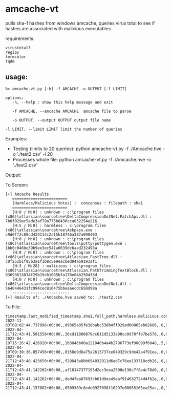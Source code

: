 # amcache-vt
pulls sha-1 hashes from windows amcache, queries virus total to see if hashes are associated with malicious executables

requirements:
```commandline
virustotal3
regipy
termcolor
tqdm
```
## usage:
```
%> amcache-vt.py [-h] -f AMCACHE -o OUTPUT [-l LIMIT]

options:
   -h, --help : show this help message and exit

   -f AMCACHE, --amcache AMCACHE  amcache file to parse
 
   -o OUTPUT, --output OUTPUT output file name 

-l LIMIT, --limit LIMIT limit the number of queries

```
Examples:
   - Testing (limits to 20 queries):  python amcache-vt.py -f ./Amcache.hve -o './test2.csv' -l 20
   - Processes whole file: python amcache-vt.py -f ./Amcache.hve -o './test2.csv'

Output:

To Screen:
```
[+] Amcache Results
   ========================
   [Harmless/Malicious Votes] :  concensus : filepath : sha1
   ========================
   [H:0 / M:0] : unknown : c:\program files (x86)\atlassian\sourcetree\DeltaCompressionDotNet.PatchApi.dll : 7b8f029ac5ade3af79a773b6430cca032254a216
   [H:5 / M:0] : harmless : c:\program files (x86)\atlassian\sourcetree\Askpass.exe : c9d6ff2c88cd424114c2a15b18746a387a698403
   [H:0 / M:0] : unknown : c:\program files (x86)\atlassian\sourcetree\tools\putty\puttygen.exe : 1bb6c046be39b9ee3ec541a0639dcbaad232498a
   [H:0 / M:0] : unknown : c:\program files (x86)\atlassian\sourcetree\Atlassian.FastTree.dll : c0f251b1f95b3a1f1b8c5e9eacbed94a69193af1
   [H:3 / M:28] : malicious : c:\program files (x86)\atlassian\sourcetree\Atlassian.PathTrimmingTextBlock.dll : 93693613834f29b19cb1085bfa178e84b250438d
   [H:0 / M:0] : unknown : c:\program files (x86)\atlassian\sourcetree\DeltaCompressionDotNet.dll : 5640446431fc994cec816475bbeaaecdc650d99a
   -------------------------
[+] Results of: ./Amcache.hve saved to: ./test2.csv
```

To File:
```
timestamp,last_modified_timestamp,sha1,full_path,harmless,malicious,consensus,
2022-11-03T08:02:44.737096+00:00,,d9365a05fe38babc538b4ff029adb0865eb02686,,0,0,unknown
2022-04-21T12:43:41.501558+00:00,,36cd11808879cc611d5133a90cc0d70ffb7be578,,0,0,unknown
2022-04-19T15:26:42.426920+00:00,,1b3846b00a121040b4a4b2796773ef90899f6048,,5,0,harmless
2022-04-19T09:30:36.857456+00:00,,0158e9d6a75a2b13737ce049329c9de42a4791ea,,0,0,unknown
2022-04-21T12:43:40.423650+00:00,,f29843a8bb694032011d6ed7c76ea133718cdb26,,0,0,unknown
2022-04-21T12:43:41.142262+00:00,,af18147377193d2ec3eea2508e136c7f8e4c78d0,,0,0,unknown
2022-04-21T12:43:41.142262+00:00,,ded4fea87693cb61d9ec49eaf914632724d4fb2e,,0,0,unknown
2022-04-21T12:43:41.157882+00:00,,6509389c8ede0927098f16297e00655165ea25ac,,0,1,malicious
```